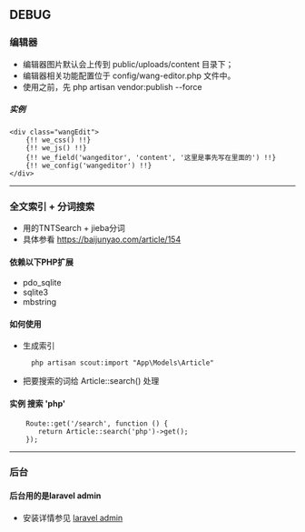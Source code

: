 ## DEBUG


### **编辑器**

- 编辑器图片默认会上传到 public/uploads/content 目录下；
- 编辑器相关功能配置位于 config/wang-editor.php 文件中。
- 使用之前，先 php artisan vendor:publish --force

##### 实例
    <div class="wangEdit">
        {!! we_css() !!}
        {!! we_js() !!}
        {!! we_field('wangeditor', 'content', '这里是事先写在里面的') !!}
        {!! we_config('wangeditor') !!}
    </div>
    
----------

### **全文索引 + 分词搜索**

- 用的TNTSearch + jieba分词
- 具体参看 https://baijunyao.com/article/154

#### 依赖以下PHP扩展

- pdo_sqlite
- sqlite3
- mbstring

#### 如何使用
- 生成索引

        php artisan scout:import "App\Models\Article"
    
- 把要搜索的词给 Article::search() 处理

#### 实例 搜索 'php'
        Route::get('/search', function () {
           return Article::search('php')->get();
        });
        
        
----------

### **后台**

#### 后台用的是laravel admin
- 安装详情参见 [laravel admin][1]


  [1]: http://laravel-admin.org/docs/#/zh/installation
